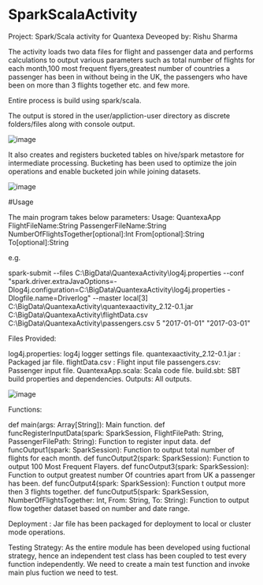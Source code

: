 # SparkScalaActivity

Project: Spark/Scala activity for Quantexa
Deveoped by: Rishu Sharma

The activity loads two data files for flight and passenger data and performs calculations to output various parameters such as total number of flights for each month,100 most frequent flyers,greatest number of countries a passenger has been in without being in the UK, the passengers who have been on more than 3 flights together etc. and few more. 

Entire process is build using spark/scala. 

The output is stored in the user/appliction-user directory as discrete folders/files along with console output.

![image](https://user-images.githubusercontent.com/86564202/123570727-7593c300-d7e6-11eb-8340-9cc0702f2db9.png)

It also creates and registers bucketed tables on hive/spark metastore for intermediate processing. Bucketing has been used to optimize the join operations and enable bucketed join while joining datasets.

![image](https://user-images.githubusercontent.com/86564202/123570769-89d7c000-d7e6-11eb-8447-6cb03a6c370f.png)

#Usage

The main program takes below parameters:
Usage: QuantexaApp FlightFileName:String PassengerFileName:String NumberOfFlightsTogether[optional]:Int From[optional]:String To[optional]:String

e.g.

spark-submit --files C:\BigData\QuantexaActivity\log4j.properties --conf "spark.driver.extraJavaOptions=-Dlog4j.configuration=C:\BigData\QuantexaActivity\log4j.properties -Dlogfile.name=Driverlog" --master local[3] C:\BigData\QuantexaActivity\quantexaactivity_2.12-0.1.jar C:\BigData\QuantexaActivity\flightData.csv C:\BigData\QuantexaActivity\passengers.csv 5 "2017-01-01" "2017-03-01"

Files Provided:

log4j.properties: log4j logger settings file.
quantexaactivity_2.12-0.1.jar : Packaged jar file.
flightData.csv : Flight input file
passengers.csv: Passenger input file.
QuantexaApp.scala: Scala code file.
build.sbt: SBT build properties and dependencies.
Outputs: All outputs.

![image](https://user-images.githubusercontent.com/86564202/123570631-42e9ca80-d7e6-11eb-8ecc-fffa5863bad0.png)

Functions:

def main(args: Array[String]): Main function.
def funcRegisterInputData(spark: SparkSession, FlightFilePath: String, PassengerFilePath: String): Function to register input data.
def funcOutput1(spark: SparkSession): Function to output total number of flights for each month.
def funcOutput2(spark: SparkSession): Function to output 100 Most Frequent Flayers.
def funcOutput3(spark: SparkSession): Function to output greatest number Of countries apart from UK a passenger has been.
def funcOutput4(spark: SparkSession): Function t output more then 3 flights together.
def funcOutput5(spark: SparkSession, NumberOfFlightsTogether: Int, From: String, To: String): Function to output flow together dataset based on number and date range.

Deployment : Jar file has been packaged for deployment to local or cluster mode operations.

Testing Strategy: As the entire module has been developed using fuctional strategy, hence an independent test class has been coupled to test every function independently. We need to create a main test function and invoke main plus fuction we need to test. 

